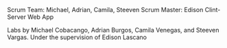 Scrum Team: Michael, Adrian, Camila, Steeven
Scrum Master: Edison
Clint-Server Web App

Labs by Michael Cobacango, Adrian Burgos, Camila Venegas, and Steeven Vargas.
Under the supervision of Edison Lascano
